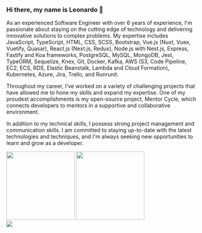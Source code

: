 ### Hi there, my name is Leonardo 👋

As an experienced Software Engineer with over 6 years of experience, I'm passionate about staying on the cutting edge of technology and delivering innovative solutions to complex problems. My expertise includes JavaScript, TypeScript, HTML, CSS, SCSS, Bootstrap, Vue.js (Nuxt, Vuex, Vuetify, Quasar), React.js (Next.js, Redux), Node.js with Nest.js, Express, Fastify and Koa frameworks, PostgreSQL, MySQL, MongoDB, Jest, TypeORM, Sequelize, Knex, Git, Docker, Kafka, AWS (S3, Code Pipeline, EC2, ECS, RDS, Elastic Beanstalk, Lambda and Cloud Formation), Kubernetes, Azure, Jira, Trello, and Runrunit.

Throughout my career, I've worked on a variety of challenging projects that have allowed me to hone my skills and expand my expertise. One of my proudest accomplishments is my open-source project, Mentor Cycle, which connects developers to mentors in a supportive and collaborative environment.

In addition to my technical skills, I possess strong project management and communication skills. I am committed to staying up-to-date with the latest technologies and techniques, and I'm always seeking new opportunities to learn and grow as a developer.

<div>
  <img height="180em"  src="https://github-readme-stats.vercel.app/api?username=oliveirabalsa&show_icons=true&theme=dark"/>
  <img height="180em"  src="https://github-readme-stats.vercel.app/api/top-langs/?username=oliveirabalsa&layout=compact&hide=shell&theme=dark"/>
</div>
<div>
  <a href="https://www.linkedin.com/in/leonardo-balsalobre/" target="_blank"><img src="https://img.shields.io/badge/-LinkedIn-%230077B5?style=for-the-badge&logo=linkedin&logoColor=white" target="_blank"></a> 
  
</div>




